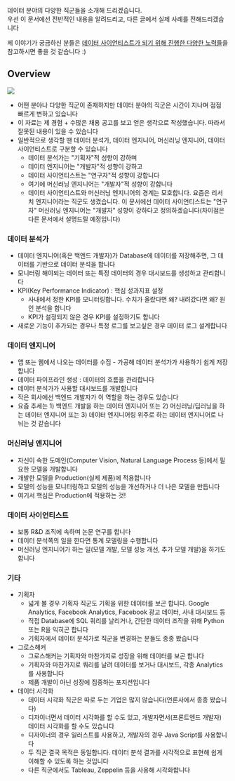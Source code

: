 데이터 분야의 다양한 직군들을 소개해 드리겠습니다.   
우선 이 문서에선 전반적인 내용을 알려드리고, 다른 글에서 실제 사례를 전해드리겠습니다

제 이야기가 궁금하신 분들은 [데이터 사이언티스트가 되기 위해 진행한 다양한 노력들](https://zzsza.github.io/diary/2019/04/05/how-to-study-datascience/)을 참고하시면 좋을 것 같습니다 :)

## Overview
<img src="https://www.dropbox.com/s/w1jvsdf0mv8fz4j/%EC%8A%A4%ED%81%AC%EB%A6%B0%EC%83%B7%202018-07-20%2011.56.19.png?raw=1">

- 어떤 분야나 다양한 직군이 존재하지만 데이터 분야의 직군은 시간이 지나며 점점 빠르게 변하고 있습니다
- 이 자료는 제 경험 + 수많은 채용 공고를 보고 얻은 생각으로 작성했습니다. 따라서 잘못된 내용이 있을 수 있습니다
- 일반적으로 생각할 땐 데이터 분석가, 데이터 엔지니어, 머신러닝 엔지니어, 데이터 사이언티스트로 구분할 수 있습니다
	- 데이터 분석가는 "기획자"적 성향이 강하며
	- 데이터 엔지니어는 "개발자"적 성향이 강하고
	- 데이터 사이언티스트는 "연구자"적 성향이 강합니다 
	- 여기에 머신러닝 엔지니어는 "개발자"적 성향이 강합니다
	- 데이터 사이언티스트와 머신러닝 엔지니어의 경계는 모호합니다. 요즘은 리서치 엔지니어라는 직군도 생겼습니다. 이 문서에선 데이터 사이언티스트는 "연구자" 머신러닝 엔지니어는 "개발자" 성향이 강하다고 정의하겠습니다(차이점은 다른 문서에서 설명드릴 예정입니다)


### 데이터 분석가
- 데이터 엔지니어(혹은 백엔드 개발자)가 Database에 데이터를 저장해주면, 그 데이터를 기반으로 데이터 분석을 합니다
- 모니터링 해야되는 데이터 또는 특정 데이터의 경우 대시보드를 생성하고 관리합니다
- KPI(Key Performance Indicator) : 핵심 성과지표 설정
	- 사내에서 정한 KPI를 모니터링합니다. 수치가 올랐다면 왜? 내려갔다면 왜? 원인 분석을 합니다
	- KPI가 설정되지 않은 경우 KPI를 설정하기도 합니다
- 새로운 기능이 추가되는 경우나 특정 로그를 보고싶은 경우 데이터 로그 설계합니다

### 데이터 엔지니어
- 앱 또는 웹에서 나오는 데이터를 수집 - 가공해 데이터 분석가가 사용하기 쉽게 저장합니다
- 데이터 파이프라인 생성 : 데이터의 흐름을 관리합니다
- 데이터 분석가가 사용할 대시보드를 개발합니다
- 작은 회사에선 백엔드 개발자가 이 역할을 하는 경우도 있습니다
- 요즘 추세는 1) 백엔드 개발을 하는 데이터 엔지니어 또는 2) 머신러닝/딥러닝을 하는 데이터 엔지니어 또는 3) 데이터 엔지니어링 위주로 하는 데이터 엔지니어로 나뉘는 것 같습니다

### 머신러닝 엔지니어
- 자신이 속한 도메인(Computer Vision, Natural Language Process 등)에서 필요한 모델을 개발합니다
- 개발한 모델을 Production(실제 제품)에 적용합니다
- 모델의 성능을 모니터링하고 모델의 성능을 개선하거나 더 나은 모델을 만듭니다
- 여기서 핵심은 Production에 적용하는 것!

### 데이터 사이언티스트
- 보통 R&D 조직에 속하며 논문 연구를 합니다
- 데이터 분석쪽의 일을 한다면 통계 모델링을 수행합니다
- 머신러닝 엔지니어가 하는 일(모델 개발, 모델 성능 개선, 추가 모델 개발)을 하기도 합니다

### 기타
- 기획자
	- 넓게 볼 경우 기획자 직군도 기획을 위한 데이터를 보곤 합니다. Google Analytics, Facebook Analytics, Facebook 광고 데이터, 사내 대시보드 등
	- 직접 Database에 SQL 쿼리를 날리거나, 간단한 데이터 조작을 위해 Python 또는 R을 익히곤 합니다
	- 기획자에서 데이터 분석가로 직군을 변경하는 분들도 종종 봤습니다
- 그로스해커
	- 그로스해커는 기획자와 마찬가지로 성장을 위해 데이터를 보곤 합니다
	- 기획자와 마찬가지로 쿼리를 날려 데이터를 보거나 대시보드, 각종 Analytics를 사용합니다
	- 제품 개발이 아닌 성장에 집중하는 포지션입니다
- 데이터 시각화
	- 데이터 시각화 직군은 따로 두는 기업은 많지 않습니다(언론사에서 종종 봤습니다)
	- 디자이너면서 데이터 시각화를 할 수도 있고, 개발자면서(프론트엔드 개발자) 데이터 시각화를 할 수도 있습니다
	- 디자이너의 경우 일러스트를 사용하고, 개발자의 경우 Java Script를 사용합니다
	- 두 직군 결국 목적은 동일합니다. 데이터 분석 결과를 시각적으로 표현해 쉽게 이해할 수 있도록 하는 것입니다
	- 다른 직군에서도 Tableau, Zeppelin 등을 사용해 시각화합니다

